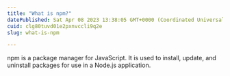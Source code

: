 ```yaml
---
title: "What is npm?"
datePublished: Sat Apr 08 2023 13:38:05 GMT+0000 (Coordinated Universal Time)
cuid: clg80tuvd01e2pxnvccli9q2e
slug: what-is-npm

---
```


npm is a package manager for JavaScript. It is used to install, update, and uninstall packages for use in a Node.js application.